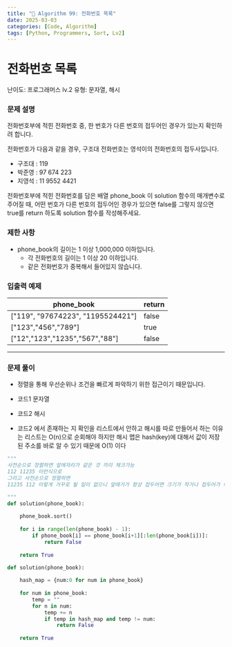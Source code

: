 ```yaml
---
title: "🧠 Algorithm 99: 전화번호 목록"
date: 2025-03-03
categories: [Code, Algorithm]
tags: [Python, Programmers, Sort, Lv2]
---
```


# 전화번호 목록

난이도: 프로그래머스 lv.2
유형: 문자열, 해시

### **문제 설명**

전화번호부에 적힌 전화번호 중, 한 번호가 다른 번호의 접두어인 경우가 있는지 확인하려 합니다.

전화번호가 다음과 같을 경우, 구조대 전화번호는 영석이의 전화번호의 접두사입니다.

- 구조대 : 119
- 박준영 : 97 674 223
- 지영석 : 11 9552 4421

전화번호부에 적힌 전화번호를 담은 배열 phone_book 이 solution 함수의 매개변수로 주어질 때, 어떤 번호가 다른 번호의 접두어인 경우가 있으면 false를 그렇지 않으면 true를 return 하도록 solution 함수를 작성해주세요.

### 제한 사항

- phone_book의 길이는 1 이상 1,000,000 이하입니다.
    - 각 전화번호의 길이는 1 이상 20 이하입니다.
    - 같은 전화번호가 중복해서 들어있지 않습니다.

### 입출력 예제

| phone_book | return |
| --- | --- |
| ["119", "97674223", "1195524421"] | false |
| ["123","456","789"] | true |
| ["12","123","1235","567","88"] | false |

---

### 문제 풀이

- 정렬을 통해 우선순위나 조건을 빠르게 파악하기 위한 접근이기 때문입니다.

- 코드1 문자열
- 코드2 해시
- 코드2 에서 존재하는 지 확인을 리스트에서 안하고 해시를 따로 만들어서 하는 이유는 리스트는 O(n)으로 순회해야 하지만 해시 맵은 hash(key)에 대해서 값이 저장된 주소를 바로 알 수 있기 때문에 O(1) 이다

```python
"""
사전순으로 정렬하면 앞에자리가 같은 것 끼리 체크가능
112 11235 이런식으로
그리고 사전순으로 정렬하면
11235 112 이렇게 거꾸로 될 일이 없으니 앞에거가 항상 접두어면 크기가 작거나 접두어가 아닐때는 문자열 길이가 더 작을수도있음

"""
def solution(phone_book):
    
    phone_book.sort()
    
    for i in range(len(phone_book) - 1):
        if phone_book[i] == phone_book[i+1][:len(phone_book[i])]:
            return False
        
    return True
```

```python
def solution(phone_book):
    
    hash_map = {num:0 for num in phone_book}
    
    for num in phone_book:
        temp = ""
        for n in num:
            temp += n
            if temp in hash_map and temp != num:
                return False
    
    return True
```
